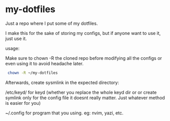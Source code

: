 # my-dotfiles

Just a repo where I put some of my dotfiles.

I make this for the sake of storing my configs, but if anyone want to use it, just use it.

usage:

Make sure to chown -R the cloned repo before modifying all the configs or even using it to avoid headache later.

```sh
 chown -R ~/my-dotfiles

```

Afterwards, create sysmlink in the expected directory:

/etc/keyd/ for keyd (whether you replace the whole keyd dir or or create symlink only for the config file it doesnt really matter. Just whatever method is easier for you)

~/.config for program that you using. eg: nvim, yazi, etc.
